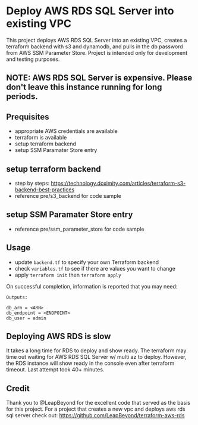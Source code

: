 # Deploy AWS RDS SQL Server into existing VPC
This project deploys AWS RDS SQL Server into an existing VPC, creates a terraform backend with s3 and dynamodb, and pulls in the db password from AWS SSM Parameter Store.  Project is intended only for development and testing purposes.

## NOTE: AWS RDS SQL Server is expensive.  Please don't leave this instance running for long periods.

## Prequisites
* appropriate AWS credentials are available
* terraform is available
* setup terraform backend
* setup SSM Paramater Store entry
 
## setup terraform backend
* step by steps: https://technology.doximity.com/articles/terraform-s3-backend-best-practices
* reference pre/s3_backend for code sample

## setup SSM Paramater Store entry
* reference pre/ssm_parameter_store for code sample



## Usage
 - update `backend.tf` to specify your own Terraform backend
 - check `variables.tf` to see if there are values you want to change
 - apply `terraform init` then `terraform apply`

On successful completion, information is reported that you may need:

```
Outputs:

db_arn = <ARN>
db_endpoint = <ENDPOINT>
db_user = admin
```

## Deploying AWS RDS is slow
It takes a long time for RDS to deploy and show ready.  The terraform may time out waiting for AWS RDS SQL Server w/ multi az to deploy.  However, the RDS instance will show ready in the console even after terraform timeout.  Last attempt took 40+ minutes.


## Credit
Thank you to @LeapBeyond for the excellent code that served as the basis for this project.  For a project that creates a new vpc and deploys aws rds sql server check out: https://github.com/LeapBeyond/terraform-aws-rds

